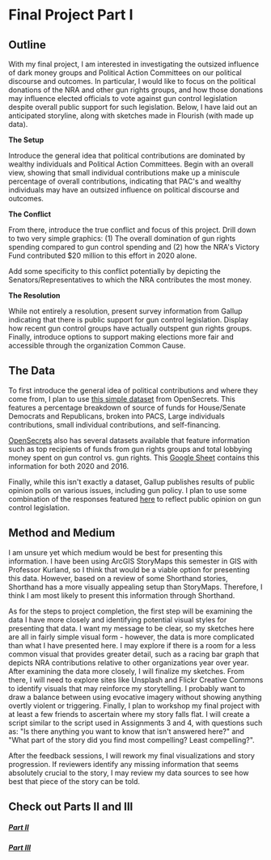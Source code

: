 # Final Project Part I

## Outline

With my final project, I am interested in investigating the outsized influence of dark money groups and Political Action Committees on our political discourse and outcomes. In particular, I would like to focus on the political donations of the NRA and other gun rights groups, and how those donations may influence elected officials to vote against gun control legislation despite overall public support for such legislation. Below, I have laid out an anticipated storyline, along with sketches made in Flourish (with made up data). 

**The Setup** 

Introduce the general idea that political contributions are dominated by wealthy individuals and Political Action Committees. Begin with an overall view, showing that small individual contributions make up a miniscule percentage of overall contributions, indicating that PAC's and wealthy individuals may have an outsized influence on political discourse and outcomes. 

<div class="flourish-embed flourish-chart" data-src="visualisation/7836629"><script src="https://public.flourish.studio/resources/embed.js"></script></div>

**The Conflict**

From there, introduce the true conflict and focus of this project. Drill down to two very simple graphics: (1) The overall domination of gun rights spending compared to gun control spending and (2) how the NRA's Victory Fund contributed $20 million to this effort in 2020 alone. 

<div class="flourish-embed flourish-scatter" data-src="visualisation/7836718"><script src="https://public.flourish.studio/resources/embed.js"></script></div>

<div class="flourish-embed" data-src="visualisation/7836866"><script src="https://public.flourish.studio/resources/embed.js"></script></div>

Add some specificity to this conflict potentially by depicting the Senators/Representatives to which the NRA contributes the most money. 

**The Resolution**

While not entirely a resolution, present survey information from Gallup indicating that there is public support for gun control legislation. Display how recent gun control groups have actually outspent gun rights groups. Finally, introduce options to support making elections more fair and accessible through the organization Common Cause. 

<div class="flourish-embed flourish-chart" data-src="visualisation/7836890"><script src="https://public.flourish.studio/resources/embed.js"></script></div>

## The Data 

To first introduce the general idea of political contributions and where they come from, I plan to use [this simple dataset](https://www.opensecrets.org/elections-overview/where-the-money-came-from) from OpenSecrets. This features a percentage breakdown of source of funds for House/Senate Democrats and Republicans, broken into PACS, Large individuals contributions, small individual contributions, and self-financing. 

[OpenSecrets](https://www.opensecrets.org/news/issues/guns/) also has several datasets available that feature information such as top recipients of funds from gun rights groups and total lobbying money spent on gun control vs. gun rights. This [Google Sheet](https://docs.google.com/spreadsheets/d/1-7PdCI2NawSgP1QE-cGYVYedetYqepR-4jBweaJyqFo/edit#gid=0) contains this information for both 2020 and 2016. 

Finally, while this isn't exactly a dataset, Gallup publishes results of public opinion polls on various issues, including gun policy. I plan to use some combination of the responses featured [here](https://news.gallup.com/poll/1645/guns.aspx) to reflect public opinion on gun control legislation.

## Method and Medium

I am unsure yet which medium would be best for presenting this information. I have been using ArcGIS StoryMaps this semester in GIS with Professor Kurland, so I think that would be a viable option for presenting this data. However, based on a review of some Shorthand stories, Shorthand has a more visually appealing setup than StoryMaps. Therefore, I think I am most likely to present this information through Shorthand.

As for the steps to project completion, the first step will be examining the data I have more closely and identifying potential visual styles for presenting that data. I want my message to be clear, so my sketches here are all in fairly simple visual form - however, the data is more complicated than what I have presented here. I may explore if there is a room for a less common visual that provides greater detail, such as a racing bar graph that depicts NRA contributions relative to other organizations year over year. After examining the data more closely, I will finalize my sketches. From there, I will need to explore sites like Unsplash and Flickr Creative Commons to identify visuals that may reinforce my storytelling. I probably want to draw a balance between using evocative imagery without showing anything overtly violent or triggering. Finally, I plan to workshop my final project with at least a few friends to ascertain where my story falls flat. I will create a script similar to the script used in Assignments 3 and 4, with questions such as: "Is there anything you want to know that isn't answered here?" and "What part of the story did you find most compelling? Least compelling?". 

After the feedback sessions, I will rework my final visualizations and story progression. If reviewers identify any missing information that seems absolutely crucial to the story, I may review my data sources to see how best that piece of the story can be told. 

## Check out Parts II and III

##### [Part II](FinalProjectPartII.html)

##### [Part III](FinalProjectPartIII.html)


